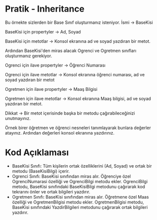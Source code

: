 # Pratik - Inheritance
Bu örnekte sizlerden bir Base Sınıf oluşturmanız isteniyor. İsmi -> BaseKisi

BaseKisi için propertyler -> Ad, Soyad

BaseKisi için metotlar -> Konsol ekranına ad ve soyad yazdıran bir metot.

Ardından BaseKisi'den miras alacak Ogrenci ve Ogretmen sınıfları oluşturmanız gerekiyor.

Ogrenci için ilave propertyler -> Öğrenci Numarası

Ogrenci için ilave metotlar -> Konsol ekranına öğrenci numarası, ad ve soyad yazdıran bir metot

Ogretmen için ilave propertyler -> Maaş Bilgisi

Ogretmen için ilave metotlar -> Konsol ekranına Maaş bilgisi, ad ve soyad yazdıran bir metot.

Dikkat ->  Bir metot içerisinde başka bir metodu çağırabileceğinizi unutmayınız.

Örnek birer öğretmen ve öğrenci nesneleri tanımlayarak bunlara değerler atayınız. Ardından değerleri konsol ekranına yazdırınız.

# Kod Açıklaması
* BaseKisi Sınıfı:
Tüm kişilerin ortak özelliklerini (Ad, Soyad) ve ortak bir metodu (BaseKisiBilgi) içerir.
* Ogrenci Sınıfı:
BaseKisi sınıfından miras alır.
Öğrenciye özel OgrenciNumarasi özelliği ve OgrenciBilgi metodu ekler.
OgrenciBilgi metodu, BaseKisi sınıfındaki BaseKisiBilgi metodunu çağırarak kod tekrarını önler ve ortak bilgileri yazdırır.
* Ogretmen Sınıfı:
BaseKisi sınıfından miras alır.
Öğretmene özel Maas özelliği ve OgretmenBilgisi metodu ekler.
OgretmenBilgisi metodu, BaseKisi sınıfındaki YazdirBilgileri metodunu çağırarak ortak bilgileri yazdırır.
